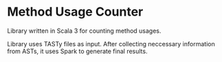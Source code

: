 # Method Usage Counter

Library written in Scala 3 for counting method usages.

Library uses TASTy files as input. After collecting neccessary information from ASTs, it uses Spark to generate final results.